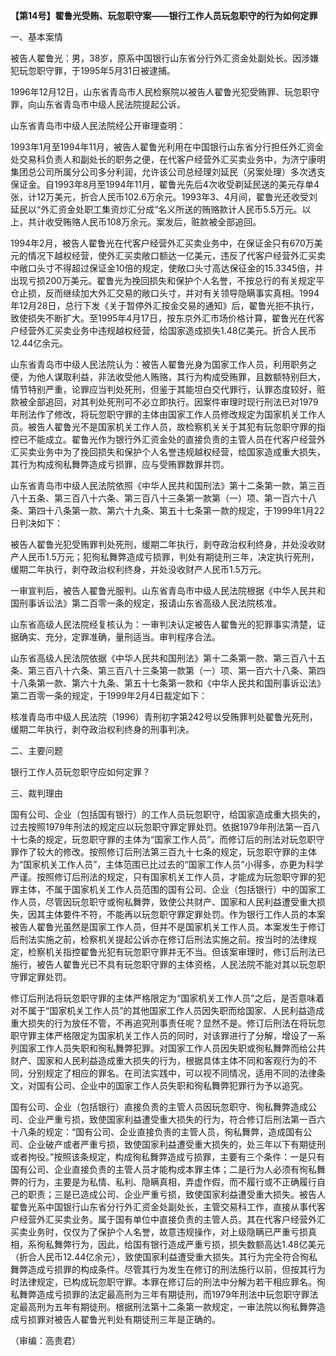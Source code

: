 **【第14号】翟鲁光受贿、玩忽职守案——银行工作人员玩忽职守的行为如何定罪**

一、基本案情

被告人翟鲁光：男，38岁，原系中国银行山东省分行外汇资金处副处长。因涉嫌犯玩忽职守罪，于1995年5月31日被逮捕。

1996年12月12日，山东省青岛市人民检察院以被告人翟鲁光犯受贿罪、玩忽职守罪，向山东省青岛市中级人民法院提起公诉。

山东省青岛市中级人民法院经公开审理查明：

1993年1月至1994年11月，被告人翟鲁光利用在中国银行山东省分行担任外汇资金处交易科负责人和副处长的职务之便，在代客户经营外汇买卖业务中，为济宁康明集团总公司所属分公司多分利润，允许该公司总经理刘延民（另案处理）多次透支保证金。自1993年8月至1994年11月，翟鲁光先后4次收受剃延民送的美元存单4张，计12万美元，折合人民币102.6万余元。1993年3、4月间，翟鲁光还收受刘延民以“外汇资金处职工集资炒汇分成”名义所送的贿赂款计人民币5.5万元。以上，共计收受贿赂人民币108万余元。案发后，赃款被全部追回。

1994年2月，被告人翟鲁光在代客户经营外汇买卖业务中，在保证金只有670万美元的情况下越权经营，使外汇买卖敞口额达一亿美元，违反了代客户经营外汇买卖中敞口头寸不得超过保证金10倍的规定，使敞口头寸高达保征金的15.3345倍，并出现亏损200万美元。翟鲁光为挽回损失和保护个人名誉，不按总行的有关规定平仓止损，反而继续加大外汇交易的敞口头寸，并对有关领导隐瞒事实真相。1994年12月28日，总行下发《关于暂停外汇按金交易的通知》后，翟鲁光拒不执行，致使损失不断扩大。至1995年4月17日，按东京外汇市场价格计算，翟鲁光在代客户经营外汇买卖业务中违规越权经营，给国家造成损失1.48亿美元。折合人民币12.44亿余元。

山东省青岛市中级人民法院认为：被告人翟鲁光身为国家工作人员，利用职务之便，为他人谋取利益，非法收受他人贿赂，其行为构成受贿罪，且数额特别巨大，情节特别严重，论罪应当判处死刑，但鉴于其能坦白交代罪行，认罪态度较好，赃款被全部追回，对其判处死刑可不必立即执行。因案件审理时现行刑法已对1979年刑法作了修改，将玩忽职守罪的主体由国家工作人员修改规定为国家机关工作人员。被告人翟鲁光不是国家机关工作人员，故检察机关关于其犯有玩忽职守罪的指控已不能成立。翟鲁光作为银行外汇资金处的直接负责的主管人员在代客户经营外汇买卖业务中为了挽回损失和保护个人名誉违规越权经营，给国家造成重大损失，其行为构成徇私舞弊造成亏损罪，应与受贿罪数罪并罚。

山东省青岛市中级人民法院依照《中华人民共和国刑法》第十二条第一款，第三百八十五条、第三百八十六条、第三百八十三条第一款第（一）项、第一百六十八条、第四十八条第一款、第六十九条、第五十七条第一款的规定，于1999年1月22日判决如下：

被告人翟鲁光犯受贿罪判处死刑，缓期二年执行，剥夺政治权利终身，并处没收财产人民币1.5万元；犯徇私舞弊造成亏损罪，判处有期徒刑三年，决定执行死刑，缓期二年执行，剥夺政治权利终身，并处没收财产人民币1.5万元。

一审宣判后，被告人翟鲁光服判。山东省青岛市中级人民法院根据《中华人民共和国刑事诉讼法》第二百零一条的规定，报请山东省高级人民法院核准。

山东省高级人民法院经复核认为：一审判决认定被告人翟鲁光的犯罪事实清楚，证据确实、充分，定罪准确，量刑适当。审判程序合法。

山东省高级人民法院依据《中华人民共和国刑法》第十二条第一款、第三百八十五条、第三百八十六条、第三百八十三条第一款第（一）项、第一百六十八条、第四十八条第一款、第六十九条、第五十七条第一款和《中华人民共和国刑事诉讼法》第二百零一条的规定，于1999年2月4日裁定如下：

核准青岛市中级人民法院（1996）青刑初字第242号以受贿罪判处翟鲁光死刑，缓期二年执行，剥夺政治权利终身的刑事判决。

二、主要问题

银行工作人员玩忽职守应如何定罪？

三、裁判理由

国有公司、企业（包括国有银行）的工作人员玩忽职守，给国家造成重大损失的，过去按照1979年刑法的规定应以玩忽职守罪定罪处罚。依据1979年刑法第一百八十七条的规定，玩忽职守罪的主体为“国家工作人员”，而修订后的刑法对玩忽职守罪作了较大的修改。按照修订后刑法第三百九十七条的规定，玩忽职守罪的主体为“国家机关工作人员”，主体范围已比过去的“国家工作人员”小得多，亦更为科学严谨。按照修订后刑法的规定，只有国家机关工作人员，才能成为玩忽职守罪的犯罪主体，不属于国家机关工作人员范围的国有公司、企业（包括银行）中的国家工作人员，尽管因玩忽职守或徇私舞弊，致使公共财产、国家和人民利益遭受重大损失，因其主体要件不符，不能再以玩忽职守罪定罪处罚。作为银行工作人员的本案被告人翟鲁光虽然是国家工作人员，但并不是国家机关工作人员。本案发生于修订后刑法实施之前，检察机关提起公诉亦在修订后刑法实施之前。按当时的法律规定，检察机关指控翟鲁光犯有玩忽职守罪并无不当。但该案审理时，修订后刑法已施行，被告人翟鲁光已不具有玩忽职守罪的主体资格，人民法院不能对其以玩忽职守罪定罪处罚。

修订后刑法将玩忽职守罪的主体严格限定为“国家机关工作人员”之后，是否意味着对不属于“国家机关工作人员”的其他国家工作人员因失职而给国家、人民利益造成重大损失的行为放任不管，不再追究刑事责任呢？显然不是。修订后刑法在将玩忽职守罪主体严格限定为国家机关工作人员的同时，对该罪进行了分解，增设了一系列国家工作人员失职和徇私舞弊犯罪。对国家工作人员因失职或徇私舞弊而给公共财产、国家和人民利益造成重大损失的行为，根据具体主体不同和客观行为的不同，分别规定了相应的罪名。在司法实践中，可以视不同情况，适用不同的法律条文，对国有公司、企业中的国家工作人员失职和徇私舞弊犯罪行为予以追究。

国有公司、企业（包括银行）直接负责的主管人员因玩忽职守、徇私舞弊造成公司、企业严重亏损，致使国家利益遭受重大损失的行为，符合修订后刑法第一百六十八条的规定：“国有公司、企业直接负责的主管人员，徇私舞弊，造成国有公司、企业破产或者严重亏损，致使国家利益遭受重大损失的，处三年以下有期徒刑或者拘役。”按照该条规定，构成徇私舞弊造成亏损罪，主要有三个条件：一是只有国有公司、企业直接负责的主管人员才能构成本罪主体；二是行为人必须有徇私舞弊的行为，主要是为私情、私利、隐瞒真相，弄虚作假，而不履行或不正确履行自己的职责；三是已造成公司、企业严重亏损，致使国家利益遭受重大损失。被告人翟鲁光系中国银行山东省分行外汇资金处副处长，主管交易科工作，直接从事代客户经营外汇买卖业务。属于国有单位中直接负责的主管人员。其在代客户经营外汇买卖业务时，仅仅为了保护个人名誉，故意违规操作，对上级隐瞒已严重亏损真相，系徇私舞弊行为，因此，给国有银行造成严重亏损，损失数额高达1.48亿美元（折合人民币12.44亿余元），致使国家利益遭受重大损失。其行为完全符合徇私舞弊造成亏损罪的构成条件。尽管其行为发生在修订的刑法施行以前，但按其行为时法律规定，已构成玩忽职守罪。本罪在修订后的刑法中分解为若干相应罪名。徇私舞弊造成亏损罪的法定最高刑为三年有期徒刑，而1979年刑法中玩忽职守罪法定最高刑为五年有期徒刑。根据刑法第十二条第一款规定，一审法院以徇私舞弊造成亏损罪对被告人翟鲁光判处有期徒刑三年是正确的。

（审编：高贵君）